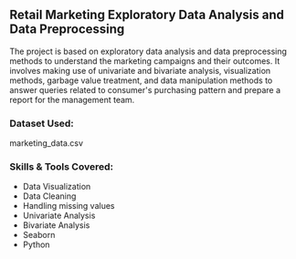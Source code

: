 ## Retail Marketing Exploratory Data Analysis and Data Preprocessing

The project is based on exploratory data analysis and data preprocessing methods to understand the marketing campaigns and their outcomes. It involves making use of univariate and bivariate analysis, visualization methods, garbage value treatment, and data manipulation methods to answer queries related to consumer's purchasing pattern and prepare a report for the management team.

### Dataset Used:

marketing_data.csv

### Skills & Tools Covered:

- Data Visualization
- Data Cleaning
- Handling missing values
- Univariate Analysis
- Bivariate Analysis
- Seaborn
- Python


